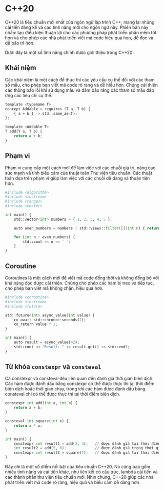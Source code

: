 # C++20
C++20 là tiêu chuẩn mới nhất của ngôn ngữ lập trình C++, mang lại những cải tiến đáng kể và các tính năng mới cho ngôn ngữ này. Phiên bản này nhằm tạo điều kiện thuận lợi cho các phương pháp phát triển phần mềm tốt hơn và cho phép các nhà phát triển viết mã code hiệu quả hơn, dễ đọc và dễ bảo trì hơn.

Dưới đây là một số tính năng chính được giới thiệu trong C++20:
## Khái niệm
Các khái niệm là một cách để thực thi các yêu cầu cụ thể đối với các tham số mẫu, cho phép bạn viết mã code rõ ràng và dễ hiểu hơn. Chúng cải thiện các thông báo lỗi khi sử dụng mẫu và đảm bảo rằng các tham số mẫu đáp ứng các tiêu chí cụ thể.
~~~python
template <typename T>
concept Addable = requires (T a, T b) {
    { a + b } -> std::same_as<T>;
};

template <Addable T>
T add(T a, T b) {
    return a + b;
}
~~~
## Phạm vi
Phạm vi cung cấp một cách mới để làm việc với các chuỗi giá trị, nâng cao sức mạnh và tính biểu cảm của thuật toán Thư viện tiêu chuẩn. Các thuật toán dựa trên phạm vi giúp làm việc với các chuỗi dễ dàng và thuận tiện hơn.
~~~python
#include <algorithm>
#include <iostream>
#include <ranges>
#include <vector>

int main() {
    std::vector<int> numbers = { 1, 2, 3, 4, 5 };

    auto even_numbers = numbers | std::views::filter([](int n) { return n % 2 == 0; });

    for (int n : even_numbers) {
        std::cout << n << ' ';
    }
}
~~~
## Coroutine
Coroutines là một cách mới để viết mã code đồng thời và không đồng bộ với khả năng đọc được cải thiện. Chúng cho phép các hàm bị treo và tiếp tục, cho phép bạn viết mã không chặn, hiệu quả hơn.
~~~python
#include <coroutine>
#include <iostream>
#include <future>

std::future<int> async_value(int value) {
    co_await std::chrono::seconds(1);
    co_return value * 2;
}

int main() {
    auto result = async_value(42);
    std::cout << "Result: " << result.get() << std::endl;
}
~~~
## Từ khóa `constexpr` và `consteval`
Cả constexpr và consteval đều liên quan đến đánh giá thời gian biên dịch. Các hàm được đánh dấu bằng constexpr có thể được thực thi tại thời điểm biên dịch hoặc thời gian chạy, trong khi các hàm được đánh dấu bằng consteval chỉ có thể được thực thi tại thời điểm biên dịch.
~~~python
constexpr int add(int a, int b) {
    return a + b;
}

consteval int square(int x) {
    return x * x;
}

int main() {
    constexpr int result1 = add(3, 4);   // được đánh giá tại thời điểm biên dịch
    int result2 = add(5, 6);             // được đánh giá trong thời gian chạy
    constexpr int result3 = square(7);   // được đánh giá tại thời điểm biên dịch
}
~~~
Đây chỉ là một số điểm nổi bật của tiêu chuẩn C++20. Nó cũng bao gồm nhiều tính năng và cải tiến khác, như liên kết có cấu trúc, lambda cải tiến và các thành phần thư viện tiêu chuẩn mới. Nhìn chung, C++20 giúp các nhà phát triển viết mã code rõ ràng, hiệu quả và biểu cảm dễ dàng hơn.